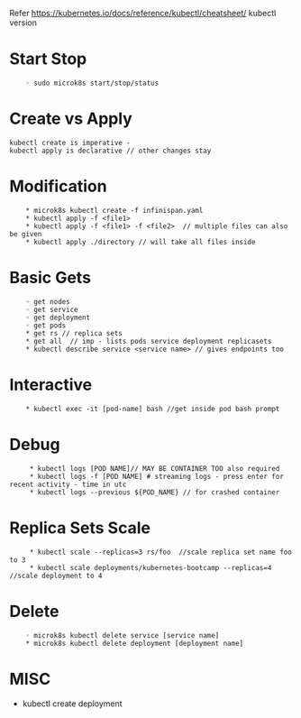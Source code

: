 Refer https://kubernetes.io/docs/reference/kubectl/cheatsheet/
kubectl version

   #  Start Stop
        ◦ sudo microk8s start/stop/status
   
   # Create vs Apply
    kubectl create is imperative -   
    kubectl apply is declarative // other changes stay
   # Modification
        * microk8s kubectl create -f infinispan.yaml
        * kubectl apply -f <file1>
        * kubectl apply -f <file1> -f <file2>  // multiple files can also be given
        * kubectl apply ./directory // will take all files inside
   # Basic Gets
        ◦ get nodes
        ◦ get service
        ◦ get deployment
        ◦ get pods
        * get rs // replica sets
        * get all  // imp - lists pods service deployment replicasets
        * kubectl describe service <service name> // gives endpoints too
   # Interactive
        * kubectl exec -it [pod-name] bash //get inside pod bash prompt
   # Debug
         * kubectl logs [POD NAME]// MAY BE CONTAINER TOO also required
         * kubectl logs -f [POD NAME] # streaming logs - press enter for recent activity - time in utc
         * kubectl logs --previous ${POD_NAME} // for crashed container
   # Replica Sets Scale    
         * kubectl scale --replicas=3 rs/foo  //scale replica set name foo to 3
         * kubectl scale deployments/kubernetes-bootcamp --replicas=4 //scale deployment to 4
   # Delete
        ◦ microk8s kubectl delete service [service name]
        * microk8s kubectl delete deployment [deployment name]
  # MISC
  * kubectl create deployment
